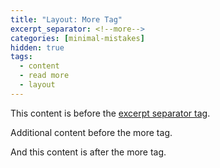 ```yaml
---
title: "Layout: More Tag"
excerpt_separator: <!--more-->
categories: [minimal-mistakes]
hidden: true
tags:
  - content
  - read more
  - layout
---
```


This content is before the [excerpt separator tag](http://jekyllrb.com/docs/posts/#post-excerpts).

Additional content before the more tag.

<!--more-->

And this content is after the more tag.

